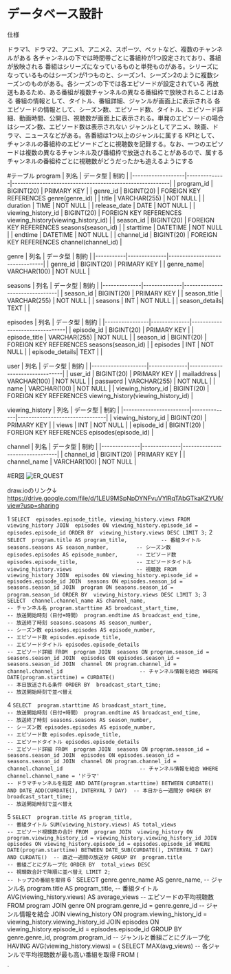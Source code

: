 # データベース設計
仕様

ドラマ1、ドラマ2、アニメ1、アニメ2、スポーツ、ペットなど、複数のチャンネルがある
各チャンネルの下では時間帯ごとに番組枠が1つ設定されており、番組が放映される
番組はシリーズになっているものと単発ものがある。シリーズになっているものはシーズンが1つものと、シーズン1、シーズン2のように複数シーズンのものがある。各シーズンの下では各エピソードが設定されている
再放送もあるため、ある番組が複数チャンネルの異なる番組枠で放映されることはある
番組の情報として、タイトル、番組詳細、ジャンルが画面上に表示される
各エピソードの情報として、シーズン数、エピソード数、タイトル、エピソード詳細、動画時間、公開日、視聴数が画面上に表示される。単発のエピソードの場合はシーズン数、エピソード数は表示されない
ジャンルとしてアニメ、映画、ドラマ、ニュースなどがある。各番組は1つ以上のジャンルに属する
KPIとして、チャンネルの番組枠のエピソードごとに視聴数を記録する。なお、一つのエピソードは複数の異なるチャンネル及び番組枠で放送されることがあるので、属するチャンネルの番組枠ごとに視聴数がどうだったかも追えるようにする

#テーブル
program
| 列名               | データ型      | 制約                                                      |
|-------------------|--------------|---------------------------------------------------------|
| program_id        | BIGINT(20)   | PRIMARY KEY                                             |
| genre_id          | BIGINT(20)   | FOREIGN KEY REFERENCES genre(genre_id)                 |
| title             | VARCHAR(255) | NOT NULL                                               |
| duration          | TIME         | NOT NULL                                               |
| release_date      | DATE         | NOT NULL                                               |
| viewing_history_id | BIGINT(20)   | FOREIGN KEY REFERENCES viewing_history(viewing_history_id) |
| season_id         | BIGINT(20)   | FOREIGN KEY REFERENCES seasons(season_id)              |
| starttime         | DATETIME     | NOT NULL                                               |
| endtime           | DATETIME     | NOT NULL                                               |
| channel_id        | BIGINT(20)   | FOREIGN KEY REFERENCES channel(channel_id)              |


genre
| 列名       | データ型      | 制約                             |
|-----------|--------------|--------------------------------|
| genre_id  | BIGINT(20)   | PRIMARY KEY                    |
| genre_name| VARCHAR(100) | NOT NULL                       |


seasons
| 列名          | データ型      | 制約                             |
|--------------|--------------|--------------------------------|
| season_id    | BIGINT(20)   | PRIMARY KEY                    |
| season_title | VARCHAR(255) | NOT NULL                       |
| seasons      | INT        | NOT NULL                       |
| season_details| TEXT        |                                |

episodes
| 列名            | データ型      | 制約                             |
|----------------|--------------|--------------------------------|
| episode_id     | BIGINT(20)   | PRIMARY KEY                    |
| episode_title  | VARCHAR(255) | NOT NULL                       |
| season_id      | BIGINT(20)   | FOREIGN KEY REFERENCES seasons(season_id) |
| episodes       | INT          | NOT NULL                       |
| episode_details| TEXT         |                                |

user
| 列名                | データ型      | 制約                             |
|--------------------|--------------|--------------------------------|
| user_id            | BIGINT(20)   | PRIMARY KEY                    |
| mailaddress        | VARCHAR(100) | NOT NULL                       |
| password           | VARCHAR(255) | NOT NULL                       |
| name               | VARCHAR(100) | NOT NULL                       |
| viewing_history_id | BIGINT(20)   | FOREIGN KEY REFERENCES viewing_history(viewing_history_id) |

viewing_history
| 列名                    | データ型      | 制約                             |
|------------------------|--------------|--------------------------------|
| viewing_history_id     | BIGINT(20)   | PRIMARY KEY                    |
| views                  | INT          | NOT NULL                       |
| episode_id             | BIGINT(20)   | FOREIGN KEY REFERENCES episodes(episode_id) |

channel 
| 列名          | データ型      | 制約                             |
|--------------|--------------|--------------------------------|
| channel_id   | BIGINT(20)   | PRIMARY KEY                    |
| channel_name | VARCHAR(100) | NOT NULL                       |

#ER図
![ER_QUEST](https://github.com/user-attachments/assets/a96fe261-7ce7-4364-a626-2620c869d6c3)


draw.ioのリンク↓
https://drive.google.com/file/d/1LEU9MSpNpDYNFvuVYlRqTAbGTkaKZYU6/view?usp=sharing

1
`
SELECT 
    episodes.episode_title,
    viewing_history.views
FROM 
    viewing_history
JOIN 
    episodes ON viewing_history.episode_id = episodes.episode_id
ORDER BY 
    viewing_history.views DESC
LIMIT 3;
`
2
`
SELECT 
    program.title AS program_title,           -- 番組タイトル
    seasons.seasons AS season_number,         -- シーズン数
    episodes.episodes AS episode_number,      -- エピソード数
    episodes.episode_title,                   -- エピソードタイトル
    viewing_history.views                     -- 視聴数
FROM 
    viewing_history
JOIN 
    episodes ON viewing_history.episode_id = episodes.episode_id
JOIN 
    seasons ON episodes.season_id = seasons.season_id
JOIN 
    program ON seasons.season_id = program.season_id
ORDER BY 
    viewing_history.views DESC
LIMIT 3;
`
3
`
SELECT 
    channel.channel_name AS channel_name,                                      -- チャンネル名
    program.starttime AS broadcast_start_time,                                 -- 放送開始時刻（日付+時間）
    program.endtime AS broadcast_end_time,                                     -- 放送終了時刻
    seasons.seasons AS season_number,                                          -- シーズン数
    episodes.episodes AS episode_number,                                       -- エピソード数
    episodes.episode_title,                                                    -- エピソードタイトル
    episodes.episode_details                                                   -- エピソード詳細
FROM 
    program
JOIN 
    seasons ON program.season_id = seasons.season_id
JOIN 
    episodes ON episodes.season_id = seasons.season_id
JOIN 
    channel ON program.channel_id = channel.channel_id                         -- チャンネル情報を結合
WHERE 
    DATE(program.starttime) = CURDATE()                                        -- 本日放送される条件
ORDER BY 
    broadcast_start_time;                                                      -- 放送開始時刻で並べ替え
`

4
`
SELECT 
    program.starttime AS broadcast_start_time,                                 -- 放送開始時刻（日付+時間）
    program.endtime AS broadcast_end_time,                                     -- 放送終了時刻
    seasons.seasons AS season_number,                                          -- シーズン数
    episodes.episodes AS episode_number,                                       -- エピソード数
    episodes.episode_title,                                                    -- エピソードタイトル
    episodes.episode_details                                                   -- エピソード詳細
FROM 
    program
JOIN 
    seasons ON program.season_id = seasons.season_id
JOIN 
    episodes ON episodes.season_id = seasons.season_id
JOIN 
    channel ON program.channel_id = channel.channel_id                         -- チャンネル情報を結合
WHERE 
    channel.channel_name = 'ドラマ'                                           -- ドラマチャンネルを指定
    AND DATE(program.starttime) BETWEEN CURDATE() AND DATE_ADD(CURDATE(), INTERVAL 7 DAY)  -- 本日から一週間分
ORDER BY 
    broadcast_start_time;                                                      -- 放送開始時刻で並べ替え
`

5
`
SELECT 
    program.title AS program_title,                               -- 番組タイトル
    SUM(viewing_history.views) AS total_views                     -- エピソード視聴数の合計
FROM 
    program
JOIN 
    viewing_history ON program.viewing_history_id = viewing_history.viewing_history_id
JOIN 
    episodes ON viewing_history.episode_id = episodes.episode_id
WHERE 
    DATE(program.starttime) BETWEEN DATE_SUB(CURDATE(), INTERVAL 7 DAY) AND CURDATE()  -- 直近一週間の放送分
GROUP BY 
    program.title                                                 -- 番組ごとにグループ化
ORDER BY 
    total_views DESC                                              -- 視聴数合計で降順に並べ替え
LIMIT 2;                                                          -- トップ2の番組を取得
`
6
`
SELECT 
    genre.genre_name AS genre_name,                                  -- ジャンル名
    program.title AS program_title,                                  -- 番組タイトル
    AVG(viewing_history.views) AS average_views                      -- エピソードの平均視聴数
FROM 
    program
JOIN 
    genre ON program.genre_id = genre.genre_id                       -- ジャンル情報を結合
JOIN 
    viewing_history ON program.viewing_history_id = viewing_history.viewing_history_id
JOIN 
    episodes ON viewing_history.episode_id = episodes.episode_id
GROUP BY 
    genre.genre_id, program.program_id                               -- ジャンルと番組ごとにグループ化
HAVING 
    AVG(viewing_history.views) = (
        SELECT 
            MAX(avg_views)                                           -- 各ジャンルで平均視聴数が最も高い番組を取得
        FROM (
  
`


